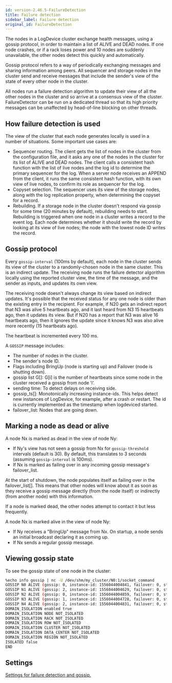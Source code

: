 ```yaml
---
id: version-2.46.5-FailureDetection
title: Failure detection
sidebar_label: Failure detection
original_id: FailureDetection
---
```


The nodes in a LogDevice cluster exchange health messages, using a gossip protocol, in order to maintain a list of ALIVE and DEAD nodes. If one node crashes, or if a rack loses power and 10 nodes are suddenly unavailable, the other nodes detect this quickly and automatically.

Gossip protocol refers to a way of periodically exchanging messages and sharing information among peers. All sequencer and storage nodes in the cluster send and receive messages that include the sender's view of the state of every other node in the cluster.

All nodes run a failure detection algorithm to update their view of all the other nodes in the cluster and so arrive at a consensus view of the cluster. FailureDetector can be run on a dedicated thread so that its high priority messages can be unaffected by head-of-line blocking on other threads.

## How failure detection is used

The view of the cluster that each node generates locally is used in a number of situations. Some important use cases are:

* Sequencer routing. The client gets the list of nodes in the cluster from the configuration file, and it asks any one of the nodes in the cluster for its list of ALIVE and DEAD nodes. The client calls a consistent hash function with the list of live nodes and the log id to determine the primary sequencer for the log. When a server node receives an APPEND from the client, it runs the same consistent hash function, with its own view of live nodes, to confirm its role as sequencer for the log.
* Copyset selection. The sequencer uses its view of the storage nodes, along with the log replication property, when determining the copyset for a record.
* Rebuilding. If a storage node in the cluster doesn't respond via gossip for some time (20 minutes by default), rebuilding needs to start. Rebuilding is triggered when one node in a cluster writes a record to the event log. Each node determines whether it should write the record by looking at its view of live nodes; the node with the lowest node ID writes the record.

## Gossip protocol

Every `gossip-interval` (100ms by default), each node in the cluster sends its view of the cluster to a randomly-chosen node in the same cluster. This is an indirect update. The receiving node runs the failure detector algorithm locally using the reported cluster view, the time of the message, and the sender as inputs, and updates its own view.

The receiving node doesn't always change its view based on indirect updates. It's possible that the received status for any one node is older than the existing entry in the recipient. For example, if N20 gets an indirect report that N3 was alive 5 heartbeats ago, and it last heard from N3 15 heartbeats ago, then it updates its view. But if N20 has a report that N3 was alive 16 heartbeats ago, then it ignores the update since it knows N3 was also alive more recently (15 heartbeats ago).

The heartbeat is incremented every 100 ms.

A `GOSSIP` message includes:

* The number of nodes in the cluster.
* The sender's node ID.
* Flags including BringUp (node is starting up) and Failover (node is shutting down).
* gossip list G[]: G[i] is the number of heartbeats since some node in the cluster received a gossip from node ‘i’.
* sending time: To detect delays on receiving side.
* gossip_ts[]: Monotonically increasing instance-ids. This helps detect new instances of LogDevice, for example, after a crash or restart. The id is currently implemented as the timestamp when logdeviced started.
* failover_list: Nodes that are going down.

## Marking a node as dead or alive

A node Nx is marked as dead in the view of node Ny:

* If Ny's view has not seen a gossip from Nx for `gossip-threshold` intervals (default is 30). By default, this translates to 3 seconds (assuming  `gossip-interval` is 100ms).
* If Nx is marked as failing over in any incoming gossip message's failover_list.

At the start of shutdown, the node populates itself as failing over in the failover_list[]. This means that other nodes will know about it as soon as they receive a gossip message directly (from the node itself) or indirectly (from another node) with this information.

If a node is marked dead, the other nodes attempt to contact it but less frequently.

A node Nx is marked alive in the view of node Ny:

* If Ny receives a "BringUp" message from Nx. On startup, a node sends an initial broadcast declaring it as coming up.
* If Nx sends a regular gossip message.

## Viewing gossip state

To see the gossip state of one node in the cluster:

``` bash
%echo info gossip | nc -U /dev/shm/my_cluster/N0:1/socket_command
GOSSIP N0 ALIVE (gossip: 0, instance-id: 1556044004841, failover: 0, starting: 0, state: ALIVE) -
GOSSIP N1 ALIVE (gossip: 2, instance-id: 1556044004629, failover: 0, starting: 0, state: ALIVE) -
GOSSIP N2 ALIVE (gossip: 0, instance-id: 1556044004859, failover: 0, starting: 0, state: ALIVE) -
GOSSIP N3 ALIVE (gossip: 1, instance-id: 1556044004728, failover: 0, starting: 0, state: ALIVE) -
GOSSIP N4 ALIVE (gossip: 2, instance-id: 1556044004831, failover: 0, starting: 0, state: ALIVE) -
DOMAIN_ISOLATION enabled true
DOMAIN_ISOLATION NODE NOT_ISOLATED
DOMAIN_ISOLATION RACK NOT_ISOLATED
DOMAIN_ISOLATION ROW NOT_ISOLATED
DOMAIN_ISOLATION CLUSTER NOT_ISOLATED
DOMAIN_ISOLATION DATA_CENTER NOT_ISOLATED
DOMAIN_ISOLATION REGION NOT_ISOLATED
ISOLATED false
END
```

## Settings

[Settings for failure detection and gossip.](settings.md#failure-detector)
